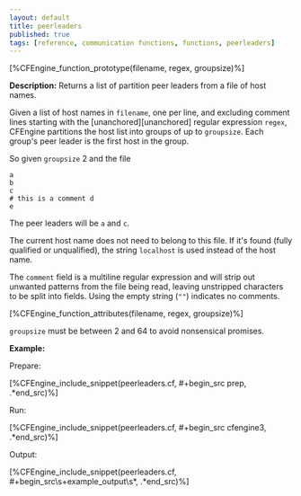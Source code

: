 ```yaml
---
layout: default
title: peerleaders
published: true
tags: [reference, communication functions, functions, peerleaders]
---
```


[%CFEngine_function_prototype(filename, regex, groupsize)%]

**Description:** Returns a list of partition peer leaders from a file of host names.

Given a list of host names in `filename`, one per line, and excluding
comment lines starting with the [unanchored][unanchored] regular
expression `regex`, CFEngine partitions the host list into groups of
up to `groupsize`. Each group's peer leader is the first host in the
group.

So given `groupsize` 2 and the file

```
a
b
c
# this is a comment d
e
```

The peer leaders will be `a` and `c`.

The current host name does not need to belong to this file.  If it's
found (fully qualified or unqualified), the string `localhost` is used
instead of the host name.

The `comment` field is a multiline regular expression and will strip out
unwanted patterns from the file being read, leaving unstripped characters to be
split into fields. Using the empty string (`""`) indicates no comments.

[%CFEngine_function_attributes(filename, regex, groupsize)%]

`groupsize` must be between 2 and 64 to avoid nonsensical promises.

**Example:**

Prepare:

[%CFEngine_include_snippet(peerleaders.cf, #\+begin_src prep, .*end_src)%]

Run:

[%CFEngine_include_snippet(peerleaders.cf, #\+begin_src cfengine3, .*end_src)%]

Output:

[%CFEngine_include_snippet(peerleaders.cf, #\+begin_src\s+example_output\s*, .*end_src)%]
